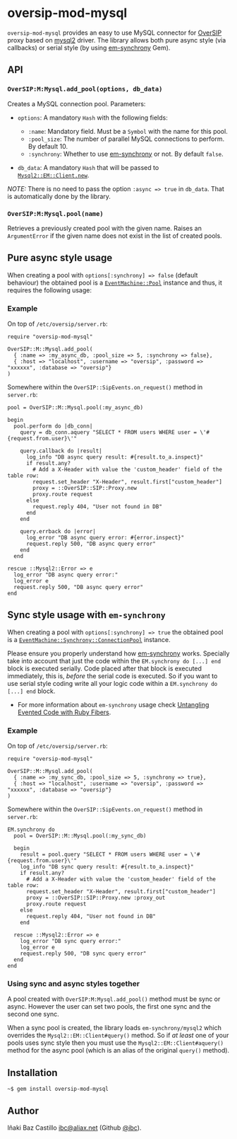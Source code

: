 # oversip-mod-mysql

`oversip-mod-mysql` provides an easy to use MySQL connector for [OverSIP](http://www.oversip.net) proxy based on [mysql2](https://github.com/brianmario/mysql2) driver. The library allows both pure async style (via callbacks) or serial style (by using [em-synchrony](https://github.com/igrigorik/em-synchrony/) Gem).





## API


### `OverSIP:M:Mysql.add_pool(options, db_data)`

Creates a MySQL connection pool. Parameters:

* `options`: A mandatory `Hash` with the following fields:
   * `:name`: Mandatory field. Must be a `Symbol` with the name for this pool.
   * `:pool_size`: The number of parallel MySQL connections to perform. By default 10.
   * `:synchrony`: Whether to use [em-synchrony](https://github.com/igrigorik/em-synchrony/) or not. By default `false`.

* `db_data`: A mandatory `Hash` that will be passed to [`Mysql2::EM::Client.new`](https://github.com/brianmario/mysql2#connection-options).

*NOTE:* There is no need to pass the option `:async => true` in `db_data`. That is automatically done by the library.


### `OverSIP:M:Mysql.pool(name)`

Retrieves a previously created pool with the given name. Raises an `ArgumentError` if the given name does not exist in the list of created pools.




## Pure async style usage

When creating a pool with `options[:synchrony] => false` (default behaviour) the obtained pool is a [`EventMachine::Pool`](https://github.com/ibc/EventMachine-LE/blob/master/lib/em/pool.rb) instance and thus, it requires the following usage:


### Example

On top of `/etc/oversip/server.rb`:

```
require "oversip-mod-mysql"

OverSIP::M::Mysql.add_pool(
  { :name => :my_async_db, :pool_size => 5, :synchrony => false},
  { :host => "localhost", :username => "oversip", :password => "xxxxxx", :database => "oversip"}
)
```

Somewhere within the `OverSIP::SipEvents.on_request()` method in `server.rb`:

```
pool = OverSIP::M::Mysql.pool(:my_async_db)

begin
  pool.perform do |db_conn|
    query = db_conn.aquery "SELECT * FROM users WHERE user = \'#{request.from.user}\'"

    query.callback do |result|
      log_info "DB async query result: #{result.to_a.inspect}"
      if result.any?
        # Add a X-Header with value the 'custom_header' field of the table row:
        request.set_header "X-Header", result.first["custom_header"]
        proxy = ::OverSIP::SIP::Proxy.new
        proxy.route request
      else
        request.reply 404, "User not found in DB"
      end
    end

    query.errback do |error|
      log_error "DB async query error: #{error.inspect}"
      request.reply 500, "DB async query error"
    end
  end

rescue ::Mysql2::Error => e
  log_error "DB async query error:"
  log_error e
  request.reply 500, "DB async query error"
end
```


## Sync style usage with `em-synchrony`

When creating a pool with `options[:synchrony] => true`  the obtained pool is a [`EventMachine::Synchrony::ConnectionPool`](https://github.com/igrigorik/em-synchrony/blob/master/lib/em-synchrony/connection_pool.rb) instance.

Please ensure you properly understand how [em-synchrony](https://github.com/igrigorik/em-synchrony/) works. Specially take into account that just the code within the `EM.synchrony do [...] end` block is executed serially. Code placed after that block is executed immediately, this is, *before* the serial code is executed. So if you want to use serial style coding write all your logic code within a `EM.synchrony do [...] end` block.

* For more information about `em-synchrony` usage check [Untangling Evented Code with Ruby Fibers](http://www.igvita.com/2010/03/22/untangling-evented-code-with-ruby-fibers/).


### Example

On top of `/etc/oversip/server.rb`:

```
require "oversip-mod-mysql"

OverSIP::M::Mysql.add_pool(
  { :name => :my_sync_db, :pool_size => 5, :synchrony => true},
  { :host => "localhost", :username => "oversip", :password => "xxxxxx", :database => "oversip"}
)
```

Somewhere within the `OverSIP::SipEvents.on_request()` method in `server.rb`:

```
EM.synchrony do
  pool = OverSIP::M::Mysql.pool(:my_sync_db)

  begin
    result = pool.query "SELECT * FROM users WHERE user = \'#{request.from.user}\'"
    log_info "DB sync query result: #{result.to_a.inspect}"
    if result.any?
      # Add a X-Header with value the 'custom_header' field of the table row:
      request.set_header "X-Header", result.first["custom_header"]
      proxy = ::OverSIP::SIP::Proxy.new :proxy_out
      proxy.route request
    else
      request.reply 404, "User not found in DB"
    end

  rescue ::Mysql2::Error => e
    log_error "DB sync query error:"
    log_error e
    request.reply 500, "DB sync query error"
  end
end
```


### Using sync and async styles together

A pool created with `OverSIP:M:Mysql.add_pool()` method must be sync or async. However the user can set two pools, the first one sync and the second one sync.

When a sync pool is created, the library loads `em-synchrony/mysql2` which overrides the `Mysql2::EM::Client#query()` method. So if *at least* one of your pools uses sync style then you must use the `Mysql2::EM::Client#aquery()` method for the async pool (which is an alias of the original `query()` method).


## Installation

```
~$ gem install oversip-mod-mysql
```


## Author

Iñaki Baz Castillo <ibc@aliax.net> (Github [@ibc](https://github.com/ibc)).
